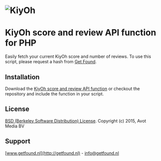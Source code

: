 ![KiyOh](https://www.kiyoh.nl/img/logo/228x112.png) 
=================

# KiyOh score and review API function for PHP #

Easily fetch your current KiyOh score and number of reviews. To use this script, please request a hash from [Get Found](http://getfound.nl).

## Installation ##
Download the [KiyOh score and review API function](https://github.com/avot/kiyoh/archive/master.zip) or checkout the repository and include the function in your script.

## License ##
[BSD (Berkeley Software Distribution) License](http://www.opensource.org/licenses/bsd-license.php).
Copyright (c) 2015, Avot Media BV

## Support ##
[www.getfound.nl](http://getfound.nl) - info@getfound.nl